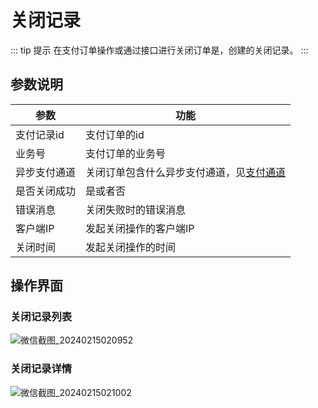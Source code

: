 # 关闭记录

::: tip 提示
在支付订单操作或通过接口进行关闭订单是，创建的关闭记录。
:::
## 参数说明

| 参数     | 功能                                                                         |
|--------|----------------------------------------------------------------------------|
| 支付记录id | 支付订单的id                                                                    |
| 业务号    | 支付订单的业务号                                                                   |
| 异步支付通道 | 关闭订单包含什么异步支付通道，见[支付通道](/open/guides/other/常量和状态表.md#支付通道-paychannelenum) |
| 是否关闭成功 | 是或者否                                                                       |
| 错误消息   | 关闭失败时的错误消息                                                                 |         |
| 客户端IP  | 发起关闭操作的客户端IP                                                               |        |
| 关闭时间   | 发起关闭操作的时间                                                                  |


## 操作界面
### 关闭记录列表
![微信截图_20240215020952](https://jsd.cdn.zzko.cn/gh/xxm1995/picx-images-hosting@master/daxpay/微信截图_20240215020952.6g1sulzvab00.webp)

### 关闭记录详情
![微信截图_20240215021002](https://jsd.cdn.zzko.cn/gh/xxm1995/picx-images-hosting@master/daxpay/微信截图_20240215021002.2gdl33dx67k0.webp)
